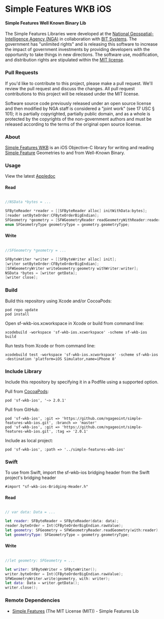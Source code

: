 # Simple Features WKB iOS

#### Simple Features Well Known Binary Lib ####

The Simple Features Libraries were developed at the [National Geospatial-Intelligence Agency (NGA)](http://www.nga.mil/) in collaboration with [BIT Systems](http://www.bit-sys.com/). The government has "unlimited rights" and is releasing this software to increase the impact of government investments by providing developers with the opportunity to take things in new directions. The software use, modification, and distribution rights are stipulated within the [MIT license](http://choosealicense.com/licenses/mit/).

### Pull Requests ###
If you'd like to contribute to this project, please make a pull request. We'll review the pull request and discuss the changes. All pull request contributions to this project will be released under the MIT license.

Software source code previously released under an open source license and then modified by NGA staff is considered a "joint work" (see 17 USC § 101); it is partially copyrighted, partially public domain, and as a whole is protected by the copyrights of the non-government authors and must be released according to the terms of the original open source license.

### About ###

[Simple Features WKB](http://ngageoint.github.io/simple-features-wkb-ios/) is an iOS Objective-C library for writing and reading [Simple Feature](https://github.com/ngageoint/simple-features-ios) Geometries to and from Well-Known Binary.

### Usage ###

View the latest [Appledoc](http://ngageoint.github.io/simple-features-wkb-ios/docs/api/)

#### Read ####

```objectivec

//NSData *bytes = ...    

SFByteReader *reader = [[SFByteReader alloc] initWithData:bytes];
[reader setByteOrder:CFByteOrderBigEndian];
SFGeometry *geometry = [SFWGeometryReader readGeometryWithReader:reader];
enum SFGeometryType geometryType = geometry.geometryType;

```

#### Write ####

```objectivec

//SFGeometry *geometry = ...

SFByteWriter *writer = [[SFByteWriter alloc] init];
[writer setByteOrder:CFByteOrderBigEndian];
[SFWGeometryWriter writeGeometry:geometry withWriter:writer];
NSData *bytes = [writer getData];
[writer close];

```

### Build ###

Build this repository using Xcode and/or CocoaPods:

    pod repo update
    pod install

Open sf-wkb-ios.xcworkspace in Xcode or build from command line:

    xcodebuild -workspace 'sf-wkb-ios.xcworkspace' -scheme sf-wkb-ios build

Run tests from Xcode or from command line:

    xcodebuild test -workspace 'sf-wkb-ios.xcworkspace' -scheme sf-wkb-ios -destination 'platform=iOS Simulator,name=iPhone 8'

### Include Library ###

Include this repository by specifying it in a Podfile using a supported option.

Pull from [CocoaPods](https://cocoapods.org/pods/sf-wkb-ios):

    pod 'sf-wkb-ios', '~> 2.0.1'

Pull from GitHub:

    pod 'sf-wkb-ios', :git => 'https://github.com/ngageoint/simple-features-wkb-ios.git', :branch => 'master'
    pod 'sf-wkb-ios', :git => 'https://github.com/ngageoint/simple-features-wkb-ios.git', :tag => '2.0.1'

Include as local project:

    pod 'sf-wkb-ios', :path => '../simple-features-wkb-ios'

### Swift ###

To use from Swift, import the sf-wkb-ios bridging header from the Swift project's bridging header

    #import "sf-wkb-ios-Bridging-Header.h"

#### Read ####

```swift

// var data: Data = ...

let reader: SFByteReader = SFByteReader(data: data);
reader.byteOrder = Int(CFByteOrderBigEndian.rawValue);
let geometry: SFGeometry = SFWGeometryReader.readGeometry(with:reader);
let geometryType: SFGeometryType = geometry.geometryType;

```

#### Write ####

```swift

//let geometry: SFGeometry = ...

let writer: SFByteWriter = SFByteWriter();
writer.byteOrder = Int(CFByteOrderBigEndian.rawValue);
SFWGeometryWriter.write(geometry, with: writer);
let data: Data = writer.getData();
writer.close();

```

### Remote Dependencies ###

* [Simple Features](https://github.com/ngageoint/simple-features-ios) (The MIT License (MIT)) - Simple Features Lib
